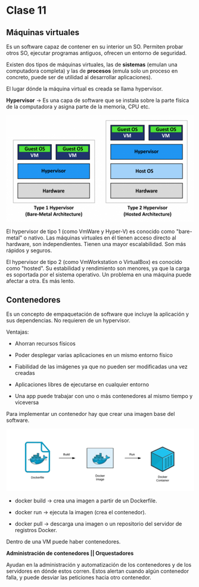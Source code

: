 # Clase 11

## Máquinas virtuales

Es un software capaz de contener en su interior un SO.
Permiten probar otros SO, ejecutar programas antiguos, ofrecen un entorno de seguridad.

Existen dos tipos de máquinas virtuales, las de **sistemas** (emulan una computadora completa) y las de **procesos** (emula solo un proceso en concreto, puede ser de utilidad al desarrollar aplicaciones).

El lugar dónde la máquina virtual es creada se llama hypervisor.

**Hypervisor** -> Es una capa de software que se instala sobre la parte física de la computadora y asigna parte de la memoria, CPU etc.

![hypervisor](hypervisor.png)

El hypervisor de tipo 1 (como VmWare y Hyper-V) es conocido como "bare-metal" o nativo. Las máquinas virtuales en él tienen acceso directo al hardware, son independientes. Tienen una mayor escalabilidad.
Son más rápidos y seguros.

El hypervisor de tipo 2 (como VmWorkstation o VirtualBox) es conocido como "hosted". Su estabilidad y rendimiento son menores, ya que la carga es soportada por el sistema operativo. Un problema en una máquina puede afectar a otra.
Es más lento.

## Contenedores

Es un concepto de empaquetación de software que incluye la aplicación y sus dependencias. No requieren de un hypervisor.

Ventajas:

- Ahorran recursos físicos

- Poder desplegar varias aplicaciones en un mismo entorno físico

- Fiabilidad de las imágenes ya que no pueden ser modificadas una vez creadas

- Aplicaciones libres de ejecutarse en cualquier entorno

- Una app puede trabajar con uno o más contenedores al mismo tiempo y viceversa

Para implementar un contenedor hay que crear una imagen base del software.

![docker command](docker_command.png)

- docker build -> crea una imagen a partir de un Dockerfile.

- docker run -> ejecuta la imagen (crea el contenedor). 

- docker pull -> descarga una imagen o un repositorio del servidor de registros Docker.

Dentro de una VM puede haber contenedores.

**Administración de contenedores || Orquestadores**

Ayudan en la administración y automatización de los contenedores y de los servidores en dónde estos corren.
Estos alertan cuando algún contenedor falla, y puede desviar las peticiones hacia otro contenedor.
